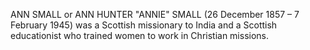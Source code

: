 ANN SMALL or ANN HUNTER "ANNIE" SMALL (26 December 1857 – 7 February 1945) was a Scottish missionary to India and a Scottish educationist who trained women to work in Christian missions.
